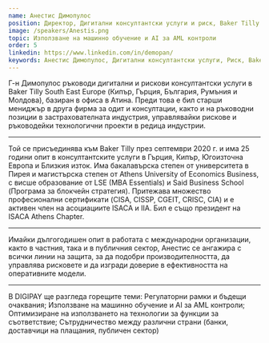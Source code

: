 ```yaml
---
name: Анестис Димопулос
position: Директор, Дигитални консултантски услуги и риск, Baker Tilly Southeast Europe
image: /speakers/Anestis.png
topic: Използване на машинно обучение и AI за AML контроли
order: 5
linkedin: https://www.linkedin.com/in/demopan/
keywords: Анестис Димопулос, Дигитални консултантски услуги, Риск, Baker Tilly Southeast Europe, Машинно обучение, AI, AML контроли, Консултантски услуги, Рискове, Технологични проекти, Застрахователна индустрия, ISACA, IIA, CISA, CISSP, CGEIT, CRISC, CIA, Регулаторни рамки, Съответствие, Сътрудничество, Банки, Доставчици на плащания, Публичен сектор
---
```


Г-н Димопулос ръководи дигитални и рискови консултантски услуги в Baker Tilly South
East Europe (Кипър, Гърция, България, Румъния и Молдова), базиран в офиса в Атина.
Преди това е бил старши мениджър в друга фирма за одит и консултации, както и на
ръководни позиции в застрахователната индустрия, управлявайки рискове и
ръководейки технологични проекти в редица индустрии.

---

Той се присъединява към Baker Tilly през септември 2020 г. и има 25 години опит в
консултантските услуги в Гърция, Кипър, Югоизточна Европа и Близкия изток. Има
бакалавърска степен от университета в Пирея и магистърска степен от Athens University
of Economics Business, с висше образование от LSE (MBA Essentials) и Said Business
School (Програма за блокчейн стратегия). Притежава множество професионални
сертификати (CISA, CISSP, CGEIT, CRISC, CIA) и е активен член на асоциациите ISACA и IIA.
Бил е също президент на ISACA Athens Chapter.

---

Имайки дългогодишен опит в работата с международни организации, както в частния,
така и в публичния сектор, Анестис се ангажира с всички линии на защита, за да
подобри производителността, да управлява рисковете и да изгради доверие в
ефективността на оперативните модели.

---

В DIGIPAY ще разгледа горещите теми:
Регулаторни рамки и бъдещи очаквания; Използване на машинно обучение и AI за AML
контроли; Оптимизиране на използването на технологии за функции за съответствие;
Сътрудничество между различни страни (банки, доставчици на плащания, публичен
сектор)
